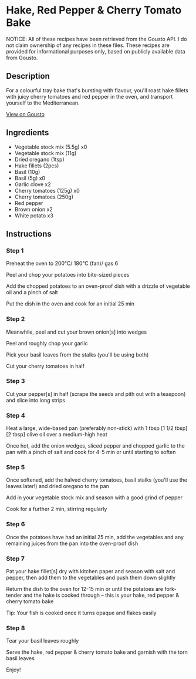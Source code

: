 # Hake, Red Pepper & Cherry Tomato Bake

NOTICE: All of these recipes have been retrieved from the Gousto API. I do not claim ownership of any recipes in these files. These recipes are provided for informational purposes only, based on publicly available data from Gousto.

## Description

For a colourful tray bake that's bursting with flavour, you'll roast hake fillets with juicy cherry tomatoes and red pepper in the oven, and transport yourself to the Mediterranean.

[View on Gousto](https://www.gousto.co.uk/recipes/cookbook/hake-red-pepper-cherry-tomato-bake)

## Ingredients

- Vegetable stock mix (5.5g) x0
- Vegetable stock mix (11g)
- Dried oregano (1tsp)
- Hake fillets (2pcs)
- Basil (10g)
- Basil (5g) x0
- Garlic clove x2
- Cherry tomatoes (125g) x0
- Cherry tomatoes (250g)
- Red pepper
- Brown onion x2
- White potato x3

## Instructions


### Step 1

Preheat the oven to 200°C/ 180°C (fan)/ gas 6

Peel and chop your potatoes into bite-sized pieces

Add the chopped potatoes to an oven-proof dish with a drizzle of vegetable oil and a pinch of salt

Put the dish in the oven and cook for an initial 25 min


### Step 2

Meanwhile, peel and cut your brown onion[s] into wedges

Peel and roughly chop your garlic

Pick your basil leaves from the stalks (you'll be using both)

Cut your cherry tomatoes in half


### Step 3

Cut your pepper[s]<span class="text-danger"> </span>in half (scrape the seeds and pith out with a teaspoon) and slice into long strips


### Step 4

Heat a large, wide-based pan (preferably non-stick) with 1 tbsp<span class="text-purple"> [1 1/2 tbsp]</span> <span class="text-danger">[2 tbsp]</span> olive oil over a medium-high heat

Once hot, add the onion wedges, sliced pepper and chopped garlic to the pan with a pinch of salt and cook for 4-5 min or until starting to soften


### Step 5

Once softened, add the halved cherry tomatoes, basil stalks (you'll use the leaves later!) and dried oregano to the pan

Add in your vegetable stock mix and season with a good grind of pepper

Cook for a further 2 min, stirring regularly


### Step 6

Once the potatoes have had an initial 25 min, add the vegetables and any remaining juices from the pan into the oven-proof dish


### Step 7

Pat your hake fillet[s] dry with kitchen paper and season with salt and pepper, then add them to the vegetables and push them down slightly

Return the dish to the oven for 12-15 min or until the potatoes are fork-tender and the hake is cooked through – this is your hake, red pepper & cherry tomato bake

Tip: Your fish is cooked once it turns opaque and flakes easily

### Step 8

Tear your basil leaves roughly

Serve the hake, red pepper & cherry tomato bake and garnish with the torn basil leaves

Enjoy!

